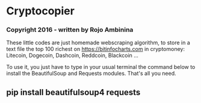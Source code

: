 # Cryptocopier
### Copyright 2016 - written by Rojo Ambinina

These little codes are just homemade webscraping algorithm, to store in a text file the top 100 richest on https://bitinfocharts.com in cryptomoney: Litecoin, Dogecoin, Dashcoin, Reddcoin, Blackcoin ...

To use it, you just have to type in your usual terminal the command below to install the BeautifulSoup and Requests modules. That's all you need.

## pip install beautifulsoup4 requests
